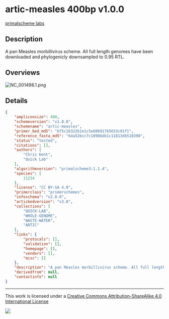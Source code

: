 # artic-measles 400bp v1.0.0

[primalscheme labs](https://labs.primalscheme.com/detail/artic-measles/400/v1.0.0)

## Description

A pan Measles morbillivirus scheme. All full length genomes have been downloaded and phylogenicly downsampled to 0.95 RTL.

## Overviews

![NC_001498.1.png](work/NC_001498.1.png)

## Details

```json
{
    "ampliconsize": 400,
    "schemeversion": "v1.0.0",
    "schemename": "artic-measles",
    "primer_bed_md5": "b75c16322b1e1c5e606917b5653c01f1",
    "reference_fasta_md5": "64a52bcc7c18986db1c11813db518390",
    "status": "tested",
    "citations": [],
    "authors": [
        "Chris Kent",
        "Quick Lab"
    ],
    "algorithmversion": "primalscheme3:1.1.4",
    "species": [
        11234
    ],
    "license": "CC BY-SA 4.0",
    "primerclass": "primerschemes",
    "infoschema": "v2.0.0",
    "articbedversion": "v3.0",
    "collections": [
        "QUICK-LAB",
        "WHOLE-GENOME",
        "WASTE-WATER",
        "ARTIC"
    ],
    "links": {
        "protocals": [],
        "validation": [],
        "homepage": [],
        "vendors": [],
        "misc": []
    },
    "description": "A pan Measles morbillivirus scheme. All full length genomes have been downloaded and phylogenicly downsampled to 0.95 RTL.",
    "derivedfrom": null,
    "contactinfo": null
}
```



------------------------------------------------------------------------

This work is licensed under a [Creative Commons Attribution-ShareAlike 4.0 International License](http://creativecommons.org/licenses/by-sa/4.0/) 

![](https://i.creativecommons.org/l/by-sa/4.0/88x31.png)